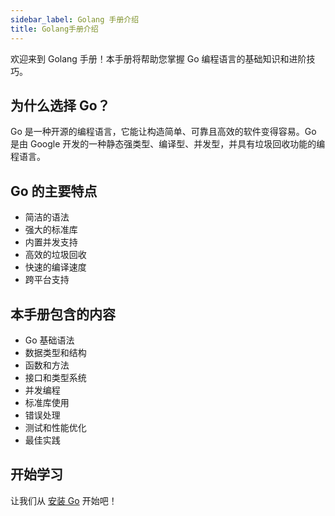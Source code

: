 ```yaml
---
sidebar_label: Golang 手册介绍
title: Golang手册介绍
---
```


欢迎来到 Golang 手册！本手册将帮助您掌握 Go 编程语言的基础知识和进阶技巧。

## 为什么选择 Go？

Go 是一种开源的编程语言，它能让构造简单、可靠且高效的软件变得容易。Go 是由 Google 开发的一种静态强类型、编译型、并发型，并具有垃圾回收功能的编程语言。

## Go 的主要特点

- 简洁的语法
- 强大的标准库
- 内置并发支持
- 高效的垃圾回收
- 快速的编译速度
- 跨平台支持

## 本手册包含的内容

- Go 基础语法
- 数据类型和结构
- 函数和方法
- 接口和类型系统
- 并发编程
- 标准库使用
- 错误处理
- 测试和性能优化
- 最佳实践

## 开始学习

让我们从 [安装 Go](installation) 开始吧！ 